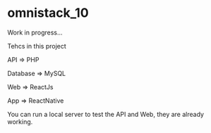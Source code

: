 # omnistack_10

Work in progress...

Tehcs in this project

API       => PHP 

Database  => MySQL 

Web       => ReactJs 

App       => ReactNative 

You can run a local server to test the API and Web, they are already working.
